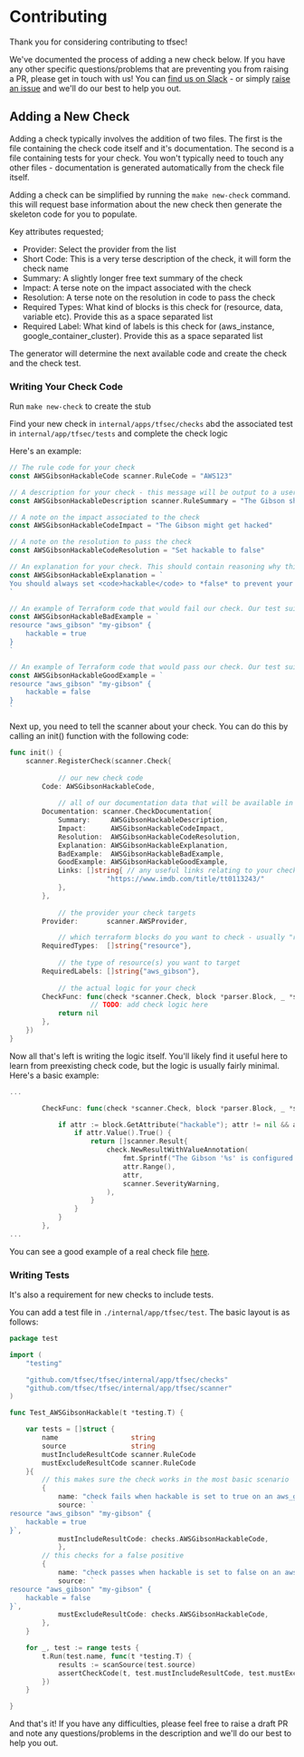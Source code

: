 # Contributing

Thank you for considering contributing to tfsec! 

We've documented the process of adding a new check below. If you have any other specific questions/problems that are preventing you from raising a PR, please get in touch with us! You can [find us on Slack](https://join.slack.com/t/tfsec/shared_invite/zt-i0vo9rp2-tEizIaT1dS4Eu2hVIsvwDg) - or simply [raise an issue](https://github.com/tfsec/tfsec/issues/new) and we'll do our best to help you out.

## Adding a New Check

Adding a check typically involves the addition of two files. The first is the file containing the check code itself and it's documentation. The second is a file containing tests for your check. You won't typically need to touch any other files - documentation is generated automatically from the check file itself.

Adding a check can be simplified by running the `make new-check` command. this will request base information about the new check then generate the skeleton code for you to populate.

Key attributes requested;

- Provider: Select the provider from the list
- Short Code: This is a very terse description of the check, it will form the check name
- Summary: A slightly longer free text summary of the check
- Impact: A terse note on the impact associated with the check
- Resolution: A terse note on the resolution in code to pass the check
- Required Types: What kind of blocks is this check for (resource, data, variable etc). Provide this as a space separated list
- Required Label: What kind of labels is this check for (aws_instance, google_container_cluster). Provide this as a space separated list

The generator will determine the next available code and create the check and the check test.

### Writing Your Check Code

Run `make new-check` to create the stub

Find your new check in `internal/apps/tfsec/checks` abd the associated test in `internal/app/tfsec/tests` and complete the check logic

Here's an example:

```go
// The rule code for your check
const AWSGibsonHackableCode scanner.RuleCode = "AWS123"

// A description for your check - this message will be output to a user when the check fails.
const AWSGibsonHackableDescription scanner.RuleSummary = "The Gibson should not be hackable"

// A note on the impact associated to the check
const AWSGibsonHackableCodeImpact = "The Gibson might get hacked"

// A note on the resolution to pass the check
const AWSGibsonHackableCodeResolution = "Set hackable to false"

// An explanation for your check. This should contain reasoning why this check enforces good practice. Full markdown is supported here.
const AWSGibsonHackableExplanation = `
You should always set <code>hackable</code> to *false* to prevent your Gibson from being hacked.
`

// An example of Terraform code that would fail our check. Our test suite will make sure this example fails the check.
const AWSGibsonHackableBadExample = `
resource "aws_gibson" "my-gibson" {
    hackable = true
}
`

// An example of Terraform code that would pass our check. Our test suite will make sure this example passes the check.
const AWSGibsonHackableGoodExample = `
resource "aws_gibson" "my-gibson" {
    hackable = false
}
`
```

Next up, you need to tell the scanner about your check. You can do this by calling an init() function with the following code:

```go
func init() {
	scanner.RegisterCheck(scanner.Check{
    
        	// our new check code
		Code: AWSGibsonHackableCode,
    
        	// all of our documentation data that will be available in the output and/or at https://tfsec.dev/
		Documentation: scanner.CheckDocumentation{
			Summary:     AWSGibsonHackableDescription,
			Impact:      AWSGibsonHackableCodeImpact,
			Resolution:  AWSGibsonHackableCodeResolution,
			Explanation: AWSGibsonHackableExplanation,
			BadExample:  AWSGibsonHackableBadExample,
			GoodExample: AWSGibsonHackableGoodExample,
			Links: []string{ // any useful links relating to your check go here
                		"https://www.imdb.com/title/tt0113243/"
			},
		},
        
        	// the provider your check targets
		Provider:       scanner.AWSProvider,

        	// which terraform blocks do you want to check - usually "resource"
		RequiredTypes:  []string{"resource"},
        
        	// the type of resource(s) you want to target
		RequiredLabels: []string{"aws_gibson"},
        
        	// the actual logic for your check
		CheckFunc: func(check *scanner.Check, block *parser.Block, _ *scanner.Context) []scanner.Result {
            		// TODO: add check logic here
			return nil
		},
	})
}
```

Now all that's left is writing the logic itself. You'll likely find it useful here to learn from preexisting check code, but the logic is usually fairly minimal. Here's a basic example:

```go
...

        CheckFunc: func(check *scanner.Check, block *parser.Block, _ *scanner.Context) []scanner.Result {

            if attr := block.GetAttribute("hackable"); attr != nil && attr.Value().Type() == cty.Bool {
                if attr.Value().True() {
                    return []scanner.Result{
                        check.NewResultWithValueAnnotation(
                            fmt.Sprintf("The Gibson '%s' is configured to be hackable.", block.Name()),
                            attr.Range(),
                            attr,
                            scanner.SeverityWarning,
                        ),
                    }
                }
            }
        },
...
```

You can see a good example of a real check file [here](https://github.com/tfsec/tfsec/blob/master/internal/app/tfsec/checks/aws001.go).

### Writing Tests

It's also a requirement for new checks to include tests.

You can add a test file in `./internal/app/tfsec/test`. The basic layout is as follows:

```go
package test

import (
	"testing"

	"github.com/tfsec/tfsec/internal/app/tfsec/checks"
	"github.com/tfsec/tfsec/internal/app/tfsec/scanner"
)

func Test_AWSGibsonHackable(t *testing.T) {

	var tests = []struct {
		name                  string
		source                string
		mustIncludeResultCode scanner.RuleCode
		mustExcludeResultCode scanner.RuleCode
	}{
		// this makes sure the check works in the most basic scenario
		{
			name: "check fails when hackable is set to true on an aws_gibson resource",
			source: `
resource "aws_gibson" "my-gibson" {
	hackable = true
}`,
			mustIncludeResultCode: checks.AWSGibsonHackableCode,
       		},
		// this checks for a false positive
		{ 
			name: "check passes when hackable is set to false on an aws_gibson resource",
			source: `
resource "aws_gibson" "my-gibson" {
	hackable = false
}`,
			mustExcludeResultCode: checks.AWSGibsonHackableCode,
		},
	}

	for _, test := range tests {
		t.Run(test.name, func(t *testing.T) {
			results := scanSource(test.source)
			assertCheckCode(t, test.mustIncludeResultCode, test.mustExcludeResultCode, results)
		})
	}

}
```

And that's it! If you have any difficulties, please feel free to raise a draft PR and note any questions/problems in the description and we'll do our best to help you out.
